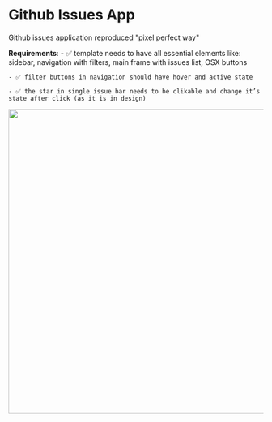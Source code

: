 # Github Issues App

Github issues application reproduced "pixel perfect way"

**Requirements**:
    - ✅ template needs to have all essential elements like: sidebar, navigation with filters, main frame with issues list, OSX buttons

    - ✅ filter buttons in navigation should have hover and active state

    - ✅ the star in single issue bar needs to be clikable and change it’s state after click (as it is in design)

<p align='center'>
    <img src='https://i.ibb.co/6nMfM3t/Zrzut-ekranu-2020-03-19-o-00-10-45.png' width='600' />
</p>
